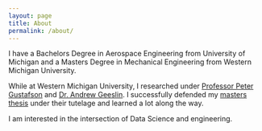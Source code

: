 ```yaml
---
layout: page
title: About
permalink: /about/
---
```


I have a Bachelors Degree in Aerospace Engineering from University of Michigan
and a Masters Degree in Mechanical Engineering from Western Michigan University.

While at Western Michigan University, I researched under
[Professor Peter Gustafson](https://wmich.edu/mechanical-aerospace/directory/gustafson)
and [Dr. Andrew Geeslin](https://www.linkedin.com/in/andrew-geeslin-1760b74/). I
successfully defended my [masters thesis](http://scholarworks.wmich.edu/masters_theses/548/)
under their tutelage and learned a lot along the way.

I am interested in the intersection of Data Science and engineering.
